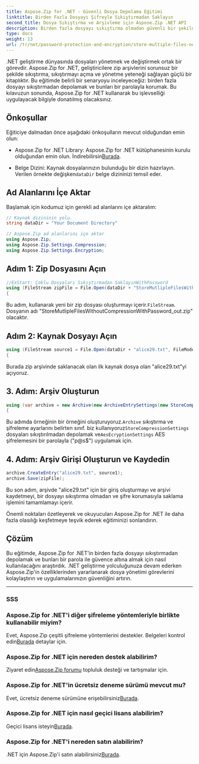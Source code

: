 ```yaml
---
title: Aspose.Zip for .NET - Güvenli Dosya Depolama Eğitimi
linktitle: Birden Fazla Dosyayı Şifreyle Sıkıştırmadan Saklayın
second_title: Dosya Sıkıştırma ve Arşivleme için Aspose.Zip .NET API
description: Birden fazla dosyayı sıkıştırma olmadan güvenli bir şekilde depolamak için Aspose.Zip for .NET'in nasıl kullanılacağını keşfedin. Parola koruması için kolay adımlar. Dosya yönetiminin gücünün kilidini açın!
type: docs
weight: 13
url: /tr/net/password-protection-and-encryption/store-multiple-files-no-compression-password/
---
```


.NET geliştirme dünyasında dosyaları yönetmek ve değiştirmek ortak bir görevdir. Aspose.Zip for .NET, geliştiricilere zip arşivlerini sorunsuz bir şekilde sıkıştırma, sıkıştırmayı açma ve yönetme yeteneği sağlayan güçlü bir kitaplıktır. Bu eğitimde belirli bir senaryoyu inceleyeceğiz: birden fazla dosyayı sıkıştırmadan depolamak ve bunları bir parolayla korumak. Bu kılavuzun sonunda, Aspose.Zip for .NET kullanarak bu işlevselliği uygulayacak bilgiyle donatılmış olacaksınız.

## Önkoşullar

Eğiticiye dalmadan önce aşağıdaki önkoşulların mevcut olduğundan emin olun:

-  Aspose.Zip for .NET Library: Aspose.Zip for .NET kütüphanesinin kurulu olduğundan emin olun. İndirebilirsin[Burada](https://releases.aspose.com/zip/net/).

-  Belge Dizini: Kaynak dosyalarınızın bulunduğu bir dizin hazırlayın. Verilen örnekte değişken`dataDir` belge dizininizi temsil eder.

## Ad Alanlarını İçe Aktar

Başlamak için kodumuz için gerekli ad alanlarını içe aktaralım:

```csharp
// Kaynak dizininin yolu.
string dataDir = "Your Document Directory"

// Aspose.Zip ad alanlarını içe aktar
using Aspose.Zip;
using Aspose.Zip.Settings.Compression;
using Aspose.Zip.Settings.Encryption;
```

## Adım 1: Zip Dosyasını Açın

```csharp
//ExStart: Çoklu Dosyaları Sıkıştırmadan SaklayınWithPassword
using (FileStream zipFile = File.Open(dataDir + "StoreMutlipleFilesWithoutCompressionWithPassword_out.zip", FileMode.Create))
{
```

 Bu adım, kullanarak yeni bir zip dosyası oluşturmayı içerir.`FileStream`. Dosyanın adı "StoreMutlipleFilesWithoutCompressionWithPassword_out.zip" olacaktır.

## Adım 2: Kaynak Dosyayı Açın

```csharp
using (FileStream source1 = File.Open(dataDir + "alice29.txt", FileMode.Open, FileAccess.Read))
{
```

Burada zip arşivinde saklanacak olan ilk kaynak dosya olan "alice29.txt"yi açıyoruz.

## 3. Adım: Arşiv Oluşturun

```csharp
using (var archive = new Archive(new ArchiveEntrySettings(new StoreCompressionSettings(), new AesEcryptionSettings("p@s$", EncryptionMethod.AES256))))
{
```

 Bu adımda örneğinin bir örneğini oluşturuyoruz.`Archive` sıkıştırma ve şifreleme ayarlarını belirten sınıf. biz kullanıyoruz`StoreCompressionSettings` dosyaları sıkıştırılmadan depolamak ve`AesEcryptionSettings` AES şifrelemesini bir parolayla ("p@s$") uygulamak için.

## 4. Adım: Arşiv Girişi Oluşturun ve Kaydedin

```csharp
archive.CreateEntry("alice29.txt", source1);
archive.Save(zipFile);
```

Bu son adım, arşivde "alice29.txt" için bir giriş oluşturmayı ve arşivi kaydetmeyi, bir dosyayı sıkıştırma olmadan ve şifre korumasıyla saklama işlemini tamamlamayı içerir.

Önemli noktaları özetleyerek ve okuyucuları Aspose.Zip for .NET ile daha fazla olasılığı keşfetmeye teşvik ederek eğitiminizi sonlandırın.

## Çözüm

Bu eğitimde, Aspose.Zip for .NET'in birden fazla dosyayı sıkıştırmadan depolamak ve bunları bir parola ile güvence altına almak için nasıl kullanılacağını araştırdık. .NET geliştirme yolculuğunuza devam ederken Aspose.Zip'in özelliklerinden yararlanarak dosya yönetimi görevlerini kolaylaştırın ve uygulamalarınızın güvenliğini artırın.

---

### SSS

### Aspose.Zip for .NET'i diğer şifreleme yöntemleriyle birlikte kullanabilir miyim?
 Evet, Aspose.Zip çeşitli şifreleme yöntemlerini destekler. Belgeleri kontrol edin[Burada](https://reference.aspose.com/zip/net/) detaylar için.

### Aspose.Zip for .NET için nereden destek alabilirim?
 Ziyaret edin[Aspose.Zip forumu](https://forum.aspose.com/c/zip/37) topluluk desteği ve tartışmalar için.

### Aspose.Zip for .NET'in ücretsiz deneme sürümü mevcut mu?
 Evet, ücretsiz deneme sürümüne erişebilirsiniz[Burada](https://releases.aspose.com/).

### Aspose.Zip for .NET için nasıl geçici lisans alabilirim?
 Geçici lisans isteyin[Burada](https://purchase.aspose.com/temporary-license/).

### Aspose.Zip for .NET'i nereden satın alabilirim?
 .NET için Aspose.Zip'i satın alabilirsiniz[Burada](https://purchase.aspose.com/buy).
